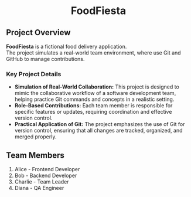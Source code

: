 <h1 align="center">FoodFiesta</h1>

## Project Overview
**FoodFiesta** is a fictional food delivery application. <br />
The project simulates a real-world team environment, where use Git and GitHub to manage contributions.

### Key Project Details
- **Simulation of Real-World Collaboration:** This project is designed to mimic the collaborative workflow of a software development team, helping practice Git commands and concepts in a realistic setting.
- **Role-Based Contributions:** Each team member is responsible for specific features or updates, requiring coordination and effective version control.
- **Practical Application of Git:** The project emphasizes the use of Git for version control, ensuring that all changes are tracked, organized, and merged properly.

## Team Members
1. Alice - Frontend Developer
2. Bob - Backend Developer
3. Charlie - Team Leader
4. Diana - QA Engineer

